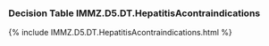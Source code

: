 ### Decision Table IMMZ.D5.DT.HepatitisAcontraindications
{% include IMMZ.D5.DT.HepatitisAcontraindications.html %}

